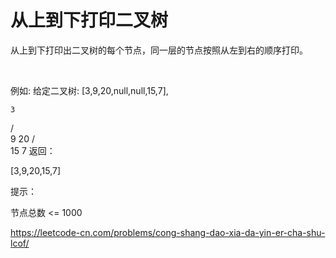 # 从上到下打印二叉树
从上到下打印出二叉树的每个节点，同一层的节点按照从左到右的顺序打印。

 

例如:
给定二叉树: [3,9,20,null,null,15,7],

    3
   / \
  9  20
    /  \
   15   7
返回：

[3,9,20,15,7]
 

提示：

节点总数 <= 1000

https://leetcode-cn.com/problems/cong-shang-dao-xia-da-yin-er-cha-shu-lcof/
